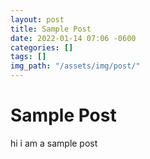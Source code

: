 ```yaml
---
layout: post
title: Sample Post
date: 2022-01-14 07:06 -0600
categories: []
tags: []
img_path: "/assets/img/post/"
---
```


# Sample Post
hi i am a sample post
